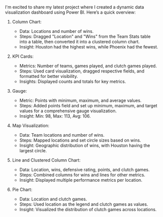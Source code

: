 I'm excited to share my latest project where I created a dynamic data visualization dashboard using Power BI. Here’s a quick overview:

1. Column Chart:
   - Data: Locations and number of wins.
   - Steps: Dragged "Location" and "Wins" from the Team Stats table into a table, then converted it into a clustered column chart.
   - Insight: Houston had the highest wins, while Phoenix had the fewest.

2. KPI Cards:
   - Metrics: Number of teams, games played, and clutch games played.
   - Steps: Used card visualization, dragged respective fields, and formatted for better visibility.
   - Insights: Displayed counts and totals for key metrics.

3. Gauge:
   - Metric: Points with minimum, maximum, and average values.
   - Steps: Added points field and set up minimum, maximum, and target values for a comprehensive gauge visualization.
   - Insight: Min: 98, Max: 113, Avg: 106.

4. Map Visualization:
   - Data: Team locations and number of wins.
   - Steps: Mapped locations and set circle sizes based on wins.
   - Insight: Geographic distribution of wins, with Houston having the largest circle.

5. Line and Clustered Column Chart:
   - Data: Location, wins, defensive rating, points, and clutch games.
   - Steps: Combined columns for wins and lines for other metrics.
   - Insight: Displayed multiple performance metrics per location.

6. Pie Chart:
   - Data: Location and clutch games.
   - Steps: Used location as the legend and clutch games as values.
   - Insight: Visualized the distribution of clutch games across locations.

